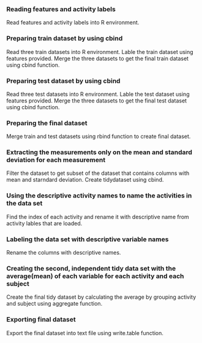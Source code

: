 ### Reading features and activity labels

Read features and activity labels into R environment.


### Preparing train dataset by using cbind

Read three train datasets into R environment. Lable the train dataset using features provided. Merge the three datasets to get the final train dataset using cbind function.

### Preparing test dataset by using cbind

Read three test datasets into R environment. Lable the test dataset using features provided. Merge the three datasets to get the final test dataset using cbind function.

### Preparing the final dataset 

Merge train and test datasets using rbind function to create final dataset.


### Extracting the measurements only on the mean and standard deviation for each measurement 

Filter the dataset to get subset of the dataset that contains columns with mean and starndard deviation. Create tidydataset using cbind. 

### Using the descriptive activity names to name the activities in the data set

Find the index of each activity and rename it with descriptive name from activity lables that are loaded.

### Labeling the data set with descriptive variable names

Rename the columns with descriptive names.

### Creating the second, independent tidy data set with the average(mean) of each variable for each activity and each subject

Create the final tidy dataset by calculating the average by grouping activity and subject using aggregate function.

### Exporting final dataset

Export the final dataset into text file using write.table function. 
